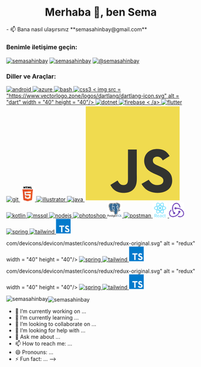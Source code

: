 <h1 align="center">Merhaba 👋, ben Sema</h1>
- 📫 Bana nasıl ulaşırsınız **semasahinbay@gmail.com**

<h3 align="left">Benimle iletişime geçin:</h3>
<p align = "left">
<a href = "https://linkedin.com/in/semasahinbay" target = "blank"><img align = "center" src = "https://raw.githubusercontent.com" /rahuldkjain/github-profile-readme-generator/master/src/images/icons/Social/linked-in-alt.svg" alt = "semasahinbay" height = "30" genişlik = "40" /></a>
<a href = "https://stackoverflow.com/users/semasahinbay" target = "blank"><img align = "center" src = "https://raw.githubusercontent.com/rahuldkjain/github-profile-readme -generator/master/src/images/icons/Social/stack-overflow.svg" alt = "semasahinbay" height = "30" genişlik = "40" /></a>
<a href = "https://medium" .com/@semasahinbay" target = "boş"><img align = "center" src = "https://raw.githubusercontent.com/rahuldkjain/github-profile-readme-generator/master/src/images/icons/ Social/medium.svg" alt = "@semasahinbay" height = "30" width = "40" /></a>
</p>

<h3 align = "left"> Diller ve Araçlar:</h3>
<p align = "left"> <a href = "https://developer.android.com" target = "_blank" rel = "noreferrer"> <img src = "https://raw.githubusercontent.com/devicons /devicon/master/icons/android/android-original-wordmark.svg" alt = "android" width = "40" height = "40"/> </a> <a href = "https://azure.microsoft .com/en-in/" target = "_blank" rel = "noreferrer"> <img src = "https://www.vectorlogo.zone/logos/microsoft_azure/microsoft_azure-icon.svg" alt = "azure" genişlik ="40" height = "40"/> </a> <a href = "https://www.gnu.org/software/bash/" target = "_blank" rel = "noreferrer"> <img src= "https://www.vectorlogo.zone/logos/gnu_bash/gnu_bash-icon.svg" alt = "bash" width = "40" height = "40"/> </a> <a href = "https:/ /www.w3schools.com/css/" target = "_blank" rel = "noreferrer"> <img src = "https://raw.githubusercontent.com/devicons/devicon/master/icons/css3/css3-original- wordmark.svg" alt = "css3" width = "40" height = "40"/> </a> <a href = "https://dart.dev" target = "_blank" rel = "noreferrer"> < img src = "https://www.vectorlogo.zone/logos/dartlang/dartlang-icon.svg" alt = "dart" width = "40" height = "40"/> </a> <a href = " https://dotnet.microsoft.com/" target = "_blank" rel = "noreferrer"> <img src = "https://raw.githubusercontent.com/devicons/devicon/master/icons/dot-net/dot -net-original-wordmark.svg" alt = "dotnet" width = "40" height = "40"/> </a> <a href = "https://firebase.google.com/" target = "_blank " rel = "noreferrer"> <img src = "https://www.vectorlogo.zone/logos/firebase/firebase-icon.svg" alt = "firebase" width = "40" height = "40"/> < /a> <a href = "https://flutter.dev" target = "_blank" rel = "noreferrer"> <img src = "https://www.vectorlogo.zone/logos/flutterio/flutterio-icon. svg" alt = "flutter" width = "40" height = "40"/> </a> <a href = "https://git-scm.com/" target = "_blank" rel = "noreferrer"> <img src = "https://www.vectorlogo.zone/logos/git-scm/git-scm-icon.svg" alt = "git" width = "40" height = "40"/> </a> <a href="https://www.w3.org/html/" target = "_blank" rel = "noreferrer"> <img src = "https://raw.githubusercontent.com/devicons/devicon/master/icons/html5/html5-original-wordmark.svg" alt ="html5" width = "40" height = "40"/> </a> <a href = "https://www.adobe.com/in/products/illustrator.html" target = "_blank" rel= "noreferrer"> <img src = "https://www.vectorlogo.zone/logos/adobe_illustrator/adobe_illustrator-icon.svg" alt = "illustrator" width = "40" height = "40"/> </a> <a href = "https://www.java.com" target = "_blank" rel = "noreferrer"> <img src = "https://raw.githubusercontent.com/devicons/devicon/master/icons/java /java-original.svg" alt = "java" width = "40" height = "40"/> </a> <a href = "https://developer.mozilla.org/en-US/docs/Web /JavaScript" target = "_blank" rel = "noreferrer"> <img src = "https://raw.githubusercontent.com/devicons/devicon/master/icons/javascript/javascript-original.svg" alt = "javascript" genişlik = "40" yükseklik = "40"/> </a> <a href = "https://kotlinlang.org" target = "_blank" rel = "noreferrer"> <img src = "https://www .vectorlogo.zone/logos/kotlinlang/kotlinlang-icon.svg" alt = "kotlin" width = "40" height = "40"/> </a> <a href = "https://www.microsoft.com /en-us/sql-server" target = "_blank" rel = "noreferrer"> <img src = "https://www.svgrepo.com/show/303229/microsoft-sql-server-logo.svg" alt ="mssql" width = "40" height = "40"/> </a> <a href = "https://nodejs.org" target = "_blank" rel = "noreferrer"> <img src = "https ://raw.githubusercontent.com/devicons/devicon/master/icons/nodejs/nodejs-original-wordmark.svg" alt = "nodejs" width = "40" height = "40"/> </a> <a href = "https://www.photoshop.com/en" target = "_blank" rel = "noreferrer"> <img src = "https://raw.githubusercontent.com/devicons/devicon/master/icons/photoshop /photoshop-line.svg" alt = "photoshop" width = "40" height = "40"/> </a> <a href = "https://www.postgresql.org" target = "_blank" rel= "noreferrer"> <img src="https://raw.githubusercontent.com/devicons/devicon/master/icons/postgresql/postgresql-original-wordmark.svg" alt = "postgresql" width = "40" height = "40"/> </a> <a href = "https://postman.com" target = "_blank" rel = "noreferrer"> <img src ="https://www.vectorlogo.zone/logos/getpostman/getpostman-icon.svg" alt = "postman" width = "40" height = "40"/> </a> <a href = "https: //reactjs.org/" target = "_blank" rel = "noreferrer"> <img src = "https://raw.githubusercontent.com/devicons/devicon/master/icons/react/react-original-wordmark.svg " alt = "react" width = "40" height = "40"/> </a> <a href = "https://redux.js.org" target = "_blank" rel = "noreferrer"> <img src = "https://raw.githubusercontent.com/devicons/devicon/master/icons/redux/redux-original.svg" alt = "redux" width = "40" height = "40"/> </a> <a href = "https://spring.io/" target = "_blank" rel = "noreferrer"> <img src = "https://www.vectorlogo.zone/logos/springio/springio-icon.svg" alt = "spring" width = "40" height = "40"/> </a> <a href = "https://tailwindcss.com/" target = "_blank" rel = "noreferrer"> <img src= "https://www.vectorlogo.zone/logos/tailwindcss/tailwindcss-icon.svg" alt = "tailwind" width = "40" height = "40"/> </a> <a href = "https:/ /www.typescriptlang.org/" target = "_blank" rel = "noreferrer"> <img src = "https://raw.githubusercontent.com/devicons/devicon/master/icons/typescript/typescript-original.svg" alt = "typescript" width = "40" height = "40"/> </a> </p>com/devicons/devicon/master/icons/redux/redux-original.svg" alt = "redux" width = "40" height = "40"/> </a> <a href = "https://spring. io/" target = "_blank" rel = "noreferrer"> <img src = "https://www.vectorlogo.zone/logos/springio/springio-icon.svg" alt = "spring" width = "40" yükseklik ="40"/> </a> <a href = "https://tailwindcss.com/" target = "_blank" rel = "noreferrer"> <img src = "https://www.vectorlogo.zone/ logos/tailwindcss/tailwindcss-icon.svg" alt = "tailwind" width = "40" height = "40"/> </a> <a href = "https://www.typescriptlang.org/" target = " _blank" rel = "noreferrer"> <img src = "https://raw.githubusercontent.com/devicons/devicon/master/icons/typescript/typescript-original.svg" alt = "typescript" width = "40" yükseklik ="40"/> </a> </p>com/devicons/devicon/master/icons/redux/redux-original.svg" alt = "redux" width = "40" height = "40"/> </a> <a href = "https://spring. io/" target = "_blank" rel = "noreferrer"> <img src = "https://www.vectorlogo.zone/logos/springio/springio-icon.svg" alt = "spring" width = "40" yükseklik ="40"/> </a> <a href = "https://tailwindcss.com/" target = "_blank" rel = "noreferrer"> <img src = "https://www.vectorlogo.zone/ logos/tailwindcss/tailwindcss-icon.svg" alt = "tailwind" width = "40" height = "40"/> </a> <a href = "https://www.typescriptlang.org/" target = " _blank" rel = "noreferrer"> <img src = "https://raw.githubusercontent.com/devicons/devicon/master/icons/typescript/typescript-original.svg" alt = "typescript" width = "40" yükseklik ="40"/> </a> </p>

<p><img align = "left" src = "https://github-readme-stats.vercel.app/api/top-langs?username=semasahinbay&show_icons=true&locale=en&layout=compact" alt = "semasahinbay" /> </p>

<p> <img align = "center" src = "https://github-readme-stats.vercel.app/api?username=semasahinbay&show_icons=true&locale=en" alt = "semasahinbay" /> </p>

- 🔭 I’m currently working on ...
- 🌱 I’m currently learning ...
- 👯 I’m looking to collaborate on ...
- 🤔 I’m looking for help with ...
- 💬 Ask me about ...
- 📫 How to reach me: ...
- 😄 Pronouns: ...
- ⚡ Fun fact: ...
-->
